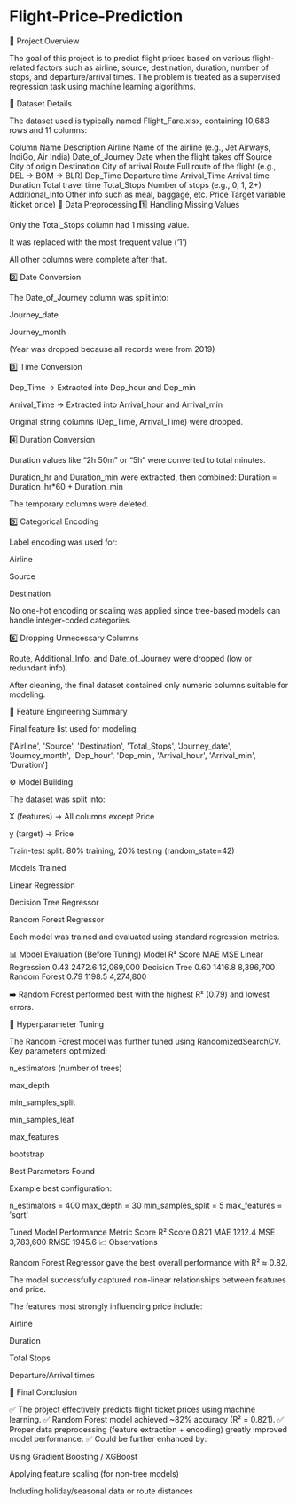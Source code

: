 # Flight-Price-Prediction

🧭 Project Overview

The goal of this project is to predict flight prices based on various flight-related factors such as airline, source, destination, duration, number of stops, and departure/arrival times.
The problem is treated as a supervised regression task using machine learning algorithms.

📂 Dataset Details

The dataset used is typically named Flight_Fare.xlsx, containing 10,683 rows and 11 columns:

Column Name	Description
Airline	Name of the airline (e.g., Jet Airways, IndiGo, Air India)
Date_of_Journey	Date when the flight takes off
Source	City of origin
Destination	City of arrival
Route	Full route of the flight (e.g., DEL → BOM → BLR)
Dep_Time	Departure time
Arrival_Time	Arrival time
Duration	Total travel time
Total_Stops	Number of stops (e.g., 0, 1, 2+)
Additional_Info	Other info such as meal, baggage, etc.
Price	Target variable (ticket price)
🧹 Data Preprocessing
1️⃣ Handling Missing Values

Only the Total_Stops column had 1 missing value.

It was replaced with the most frequent value (‘1’)

All other columns were complete after that.

2️⃣ Date Conversion

The Date_of_Journey column was split into:

Journey_date

Journey_month

(Year was dropped because all records were from 2019)

3️⃣ Time Conversion

Dep_Time → Extracted into Dep_hour and Dep_min

Arrival_Time → Extracted into Arrival_hour and Arrival_min

Original string columns (Dep_Time, Arrival_Time) were dropped.

4️⃣ Duration Conversion

Duration values like “2h 50m” or “5h” were converted to total minutes.

Duration_hr and Duration_min were extracted, then combined:
Duration = Duration_hr*60 + Duration_min

The temporary columns were deleted.

5️⃣ Categorical Encoding

Label encoding was used for:

Airline

Source

Destination

No one-hot encoding or scaling was applied since tree-based models can handle integer-coded categories.

6️⃣ Dropping Unnecessary Columns

Route, Additional_Info, and Date_of_Journey were dropped (low or redundant info).

After cleaning, the final dataset contained only numeric columns suitable for modeling.

🧠 Feature Engineering Summary

Final feature list used for modeling:

['Airline', 'Source', 'Destination', 'Total_Stops', 
 'Journey_date', 'Journey_month', 'Dep_hour', 'Dep_min', 
 'Arrival_hour', 'Arrival_min', 'Duration']

⚙️ Model Building

The dataset was split into:

X (features) → All columns except Price

y (target) → Price

Train-test split: 80% training, 20% testing (random_state=42)

Models Trained

Linear Regression

Decision Tree Regressor

Random Forest Regressor

Each model was trained and evaluated using standard regression metrics.

📊 Model Evaluation (Before Tuning)
Model	R² Score	MAE	MSE
Linear Regression	0.43	2472.6	12,069,000
Decision Tree	0.60	1416.8	8,396,700
Random Forest	0.79	1198.5	4,274,800

➡️ Random Forest performed best with the highest R² (0.79) and lowest errors.

🧩 Hyperparameter Tuning

The Random Forest model was further tuned using RandomizedSearchCV.
Key parameters optimized:

n_estimators (number of trees)

max_depth

min_samples_split

min_samples_leaf

max_features

bootstrap

Best Parameters Found

Example best configuration:

n_estimators = 400
max_depth = 30
min_samples_split = 5
max_features = 'sqrt'

Tuned Model Performance
Metric	Score
R² Score	0.821
MAE	1212.4
MSE	3,783,600
RMSE	1945.6
📈 Observations

Random Forest Regressor gave the best overall performance with R² ≈ 0.82.

The model successfully captured non-linear relationships between features and price.

The features most strongly influencing price include:

Airline

Duration

Total Stops

Departure/Arrival times

🧾 Final Conclusion

✅ The project effectively predicts flight ticket prices using machine learning.
✅ Random Forest model achieved ~82% accuracy (R² = 0.821).
✅ Proper data preprocessing (feature extraction + encoding) greatly improved model performance.
✅ Could be further enhanced by:

Using Gradient Boosting / XGBoost

Applying feature scaling (for non-tree models)

Including holiday/seasonal data or route distances
